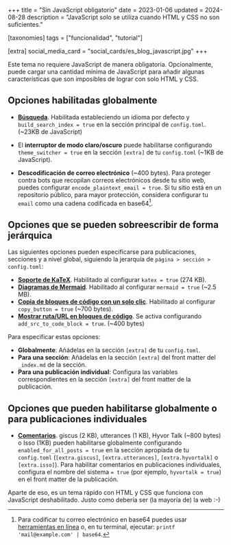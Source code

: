 +++
title = "Sin JavaScript obligatorio"
date = 2023-01-06
updated = 2024-08-28
description = "JavaScript solo se utiliza cuando HTML y CSS no son suficientes."

[taxonomies]
tags = ["funcionalidad", "tutorial"]

[extra]
social_media_card = "social_cards/es_blog_javascript.jpg"
+++

Este tema no requiere JavaScript de manera obligatoria. Opcionalmente, puede cargar una cantidad mínima de JavaScript para añadir algunas características que son imposibles de lograr con solo HTML y CSS.

## Opciones habilitadas globalmente

- [**Búsqueda**](@/blog/mastering-tabi-settings/index.es.md#busqueda). Habilitada estableciendo un idioma por defecto y `build_search_index = true` en la sección principal de `config.toml`. (~23KB de JavaScript)

- El **interruptor de modo claro/oscuro** puede habilitarse configurando `theme_switcher = true` en la sección `[extra]` de tu `config.toml` (~1KB de JavaScript).

- **Descodificación de correo electrónico** (~400 bytes). Para proteger contra bots que recopilan correos electrónicos desde tu sitio web, puedes configurar `encode_plaintext_email = true`. Si tu sitio está en un repositorio público, para mayor protección, considera configurar tu `email` como una cadena codificada en base64[^1].

## Opciones que se pueden sobreescribir de forma jerárquica

Las siguientes opciones pueden especificarse para publicaciones, secciones y a nivel global, siguiendo la jerarquía de `página > sección > config.toml`:

- [**Soporte de KaTeX**](@/blog/markdown/index.es.md#katex). Habilitado al configurar `katex = true` (274 KB).
- [**Diagramas de Mermaid**](@/blog/shortcodes/index.es.md#diagramas-de-mermaid). Habilitado al configurar `mermaid = true` (~2.5 MB).
- [**Copia de bloques de código con un solo clic**](@/blog/markdown/index.es.md#bloque-de-codigo). Habilitado al configurar `copy_button = true` (~700 bytes).
- [**Mostrar ruta/URL en bloques de código**](@/blog/shortcodes/index.es.md#mostrar-ruta-o-url). Se activa configurando `add_src_to_code_block = true`. (~400 bytes)

Para especificar estas opciones:

- **Globalmente**: Añádelas en la sección `[extra]` de tu `config.toml`.
- **Para una sección**: Añádelas en la sección `[extra]` del front matter del `_index.md` de la sección.
- **Para una publicación individual**: Configura las variables correspondientes en la sección `[extra]` del front matter de la publicación.

## Opciones que pueden habilitarse globalmente o para publicaciones individuales

- [**Comentarios**](@/blog/comments/index.es.md). giscus (2 KB), utterances (1 KB), Hyvor Talk (~800 bytes) o Isso (1KB) pueden habilitarse globalmente configurando `enabled_for_all_posts = true` en la sección apropiada de tu `config.toml` (`[extra.giscus]`, `[extra.utterances]`, `[extra.hyvortalk]` o `[extra.isso]`). Para habilitar comentarios en publicaciones individuales, configura el nombre del sistema `= true` (por ejemplo, `hyvortalk = true`) en el front matter de la publicación.

Aparte de eso, es un tema rápido con HTML y CSS que funciona con JavaScript deshabilitado. Justo como debería ser (la mayoría de) la web :-)

[^1]: Para codificar tu correo electrónico en base64 puedes usar [herramientas en línea](https://www.base64encode.org/) o, en tu terminal, ejecutar: `printf 'mail@example.com' | base64`.
